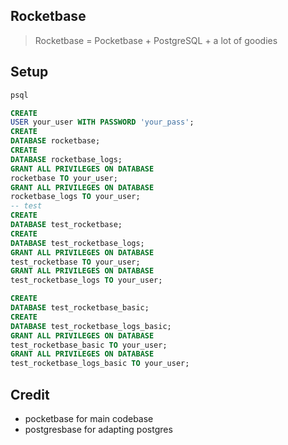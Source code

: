 ## Rocketbase

> Rocketbase = Pocketbase + PostgreSQL + a lot of goodies

## Setup

```bash
psql
```

```sql
CREATE
USER your_user WITH PASSWORD 'your_pass';
CREATE
DATABASE rocketbase;
CREATE
DATABASE rocketbase_logs;
GRANT ALL PRIVILEGES ON DATABASE
rocketbase TO your_user;
GRANT ALL PRIVILEGES ON DATABASE
rocketbase_logs TO your_user;
-- test
CREATE
DATABASE test_rocketbase;
CREATE
DATABASE test_rocketbase_logs;
GRANT ALL PRIVILEGES ON DATABASE
test_rocketbase TO your_user;
GRANT ALL PRIVILEGES ON DATABASE
test_rocketbase_logs TO your_user;

CREATE
DATABASE test_rocketbase_basic;
CREATE
DATABASE test_rocketbase_logs_basic;
GRANT ALL PRIVILEGES ON DATABASE
test_rocketbase_basic TO your_user;
GRANT ALL PRIVILEGES ON DATABASE
test_rocketbase_logs_basic TO your_user;
```

## Credit

- pocketbase for main codebase
- postgresbase for adapting postgres

